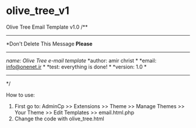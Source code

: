 olive_tree_v1
=============

Olive Tree Email Template v1.0
/**
 *************************************
 *Don't Delete This Message **Please**
 *************************************
 *name:    Olive Tree e-mail template*
 *author:  amir christ               *
 *email:   info@onenet.ir            *
 *test:    everything is done!       *
 *version: 1.0                       *
 *************************************
 */
 
 How to use:
 1. First go to: AdminCp >> Extensions >> Theme >> Manage Themes >> Your Theme >> Edit Templates >> email.html.php
 2. Change the code with olive_tree.html
